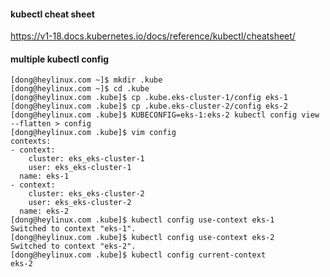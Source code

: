 #### kubectl cheat sheet

https://v1-18.docs.kubernetes.io/docs/reference/kubectl/cheatsheet/

#### multiple kubectl config

```
[dong@heylinux.com ~]$ mkdir .kube
[dong@heylinux.com ~]$ cd .kube
[dong@heylinux.com .kube]$ cp .kube.eks-cluster-1/config eks-1
[dong@heylinux.com .kube]$ cp .kube.eks-cluster-2/config eks-2
[dong@heylinux.com .kube]$ KUBECONFIG=eks-1:eks-2 kubectl config view --flatten > config
[dong@heylinux.com .kube]$ vim config
contexts:
- context:
    cluster: eks_eks-cluster-1
    user: eks_eks-cluster-1
  name: eks-1
- context:
    cluster: eks_eks-cluster-2
    user: eks_eks-cluster-2
  name: eks-2
[dong@heylinux.com .kube]$ kubectl config use-context eks-1
Switched to context "eks-1".
[dong@heylinux.com .kube]$ kubectl config use-context eks-2
Switched to context "eks-2".
[dong@heylinux.com .kube]$ kubectl config current-context
eks-2
```

